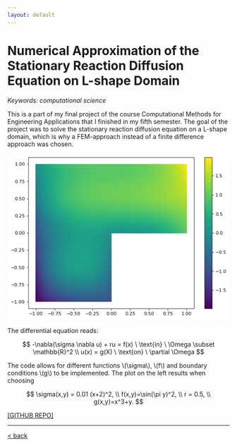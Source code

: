 ```yaml
---
layout: default
---
```


# Numerical Approximation of the Stationary Reaction Diffusion Equation on L-shape Domain
*Keywords: computational science*

This is a part of my final project of the course Computational Methods for Engineering Applications that I finished in my fifth semester. The goal of the project was to solve the stationary reaction diffusion equation on a L-shape domain, which is why a FEM-approach instead of a finite difference approach was chosen.

![img](../assets/img/L.png)

The differential equation reads:

$$
-\nabla(\sigma \nabla u) + ru = f(x) \ \text{in} \ \Omega \subset \mathbb{R}^2 \\
u(x) = g(X) \ \text{on} \ \partial \Omega
$$

The code allows for different functions \\(\sigma\\), \\(f\\) and boundary conditions \\(g\\) to be implemented. The plot on the left results when choosing

$$
\sigma(x,y) = 0.01 (x+2)^2, \\
f(x,y)=\sin(\pi y)^2, \\
r = 0.5, \\
g(x,y)=x^3+y.
$$

[[GITHUB REPO]](https://github.com/vbjan/2d-FEM_on_L-shape_domain)

___

[< back](../index.html)
